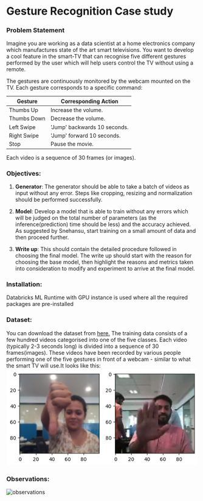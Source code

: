 # Gesture Recognition Case study 


### Problem Statement
Imagine you are working as a data scientist at a home electronics company which manufactures state of the art smart televisions. You want to develop a cool feature in the smart-TV that can recognise five different gestures performed by the user which will help users control the TV without using a remote.

The gestures are continuously monitored by the webcam mounted on the TV. Each gesture corresponds to a specific command:
 
| Gesture | Corresponding Action |
| --- | --- | 
| Thumbs Up | Increase the volume. |
| Thumbs Down | Decrease the volume. |
| Left Swipe | 'Jump' backwards 10 seconds. |
| Right Swipe | 'Jump' forward 10 seconds. |
| Stop | Pause the movie. |

Each video is a sequence of 30 frames (or images).

### Objectives:
1. **Generator**:  The generator should be able to take a batch of videos as input without any error. Steps like cropping, resizing and normalization should be performed successfully.

2. **Model**: Develop a model that is able to train without any errors which will be judged on the total number of parameters (as the inference(prediction) time should be less) and the accuracy achieved. As suggested by Snehansu, start training on a small amount of data and then proceed further.

3. **Write up**: This should contain the detailed procedure followed in choosing the final model. The write up should start with the reason for choosing the base model, then highlight the reasons and metrics taken into consideration to modify and experiment to arrive at the final model.

### Installation:
Databricks ML Runtime with GPU instance is used where all the required packages are pre-installed

### Dataset:
You can download the dataset from [here.](https://drive.google.com/uc?id=1ehyrYBQ5rbQQe6yL4XbLWe3FMvuVUGiL)
The training data consists of a few hundred videos categorised into one of the five classes. Each video (typically 2-3 seconds long) is divided into a sequence of 30 frames(images). These videos have been recorded by various people performing one of the five gestures in front of a webcam - similar to what the smart TV will use.It looks like this:
![dataset](https://github.com/pradyrk/mlmodels/blob/main/Gesture%20Recognition/references/download.png)

### Observations:

![observations](https://github.com/pradyrk/mlmodels/blob/main/Gesture%20Recognition/references/Screenshot%202024-04-25%20at%2010.31.14%E2%80%AFPM.png)



